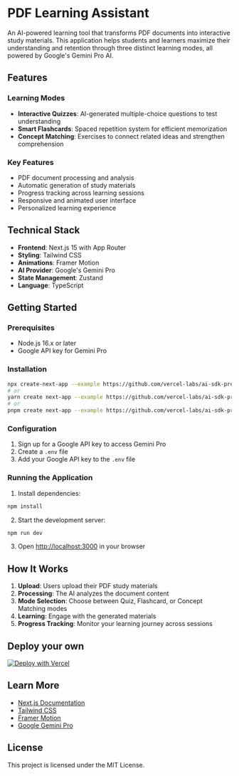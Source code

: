 # PDF Learning Assistant

An AI-powered learning tool that transforms PDF documents into interactive study materials. This application helps students and learners maximize their understanding and retention through three distinct learning modes, all powered by Google's Gemini Pro AI.

## Features

### Learning Modes

- **Interactive Quizzes**: AI-generated multiple-choice questions to test understanding
- **Smart Flashcards**: Spaced repetition system for efficient memorization
- **Concept Matching**: Exercises to connect related ideas and strengthen comprehension

### Key Features

- PDF document processing and analysis
- Automatic generation of study materials
- Progress tracking across learning sessions
- Responsive and animated user interface
- Personalized learning experience

## Technical Stack

- **Frontend**: Next.js 15 with App Router
- **Styling**: Tailwind CSS
- **Animations**: Framer Motion
- **AI Provider**: Google's Gemini Pro
- **State Management**: Zustand
- **Language**: TypeScript

## Getting Started

### Prerequisites

- Node.js 16.x or later
- Google API key for Gemini Pro

### Installation

```bash
npx create-next-app --example https://github.com/vercel-labs/ai-sdk-preview-pdf-support pdf-learning-assistant
# or
yarn create next-app --example https://github.com/vercel-labs/ai-sdk-preview-pdf-support pdf-learning-assistant
# or
pnpm create next-app --example https://github.com/vercel-labs/ai-sdk-preview-pdf-support pdf-learning-assistant
```

### Configuration

1. Sign up for a Google API key to access Gemini Pro
2. Create a `.env` file
3. Add your Google API key to the `.env` file

### Running the Application

1. Install dependencies:

```bash
npm install
```

2. Start the development server:

```bash
npm run dev
```

3. Open [http://localhost:3000](http://localhost:3000) in your browser

## How It Works

1. **Upload**: Users upload their PDF study materials
2. **Processing**: The AI analyzes the document content
3. **Mode Selection**: Choose between Quiz, Flashcard, or Concept Matching modes
4. **Learning**: Engage with the generated materials
5. **Progress Tracking**: Monitor your learning journey across sessions

## Deploy your own

[![Deploy with Vercel](https://vercel.com/button)](https://vercel.com/new/clone?repository-url=https%3A%2F%2Fgithub.com%2Fvercel-labs%2Fai-sdk-preview-pdf-support&env=GOOGLE_API_KEY&envDescription=API%20keys%20needed%20for%20application&envLink=google.com)

## Learn More

- [Next.js Documentation](https://nextjs.org/docs)
- [Tailwind CSS](https://tailwindcss.com/docs)
- [Framer Motion](https://www.framer.com/motion/)
- [Google Gemini Pro](https://ai.google.dev/)

## License

This project is licensed under the MIT License.
